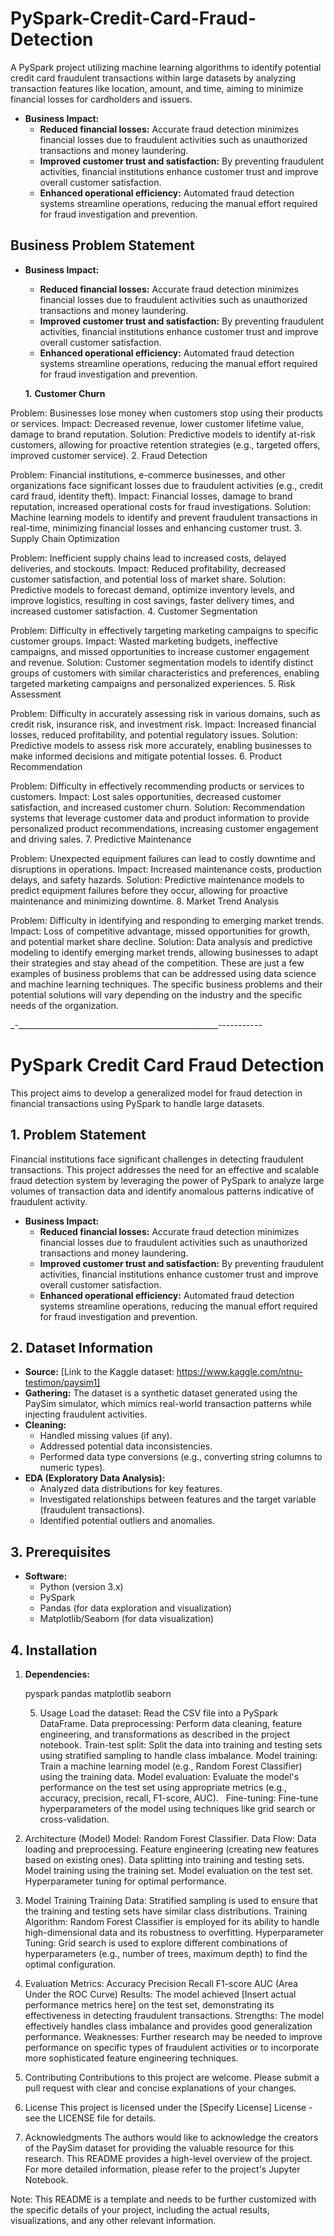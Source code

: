 # PySpark-Credit-Card-Fraud-Detection
A PySpark project utilizing machine learning algorithms to identify potential credit card fraudulent transactions within large datasets by analyzing transaction features like location, amount, and time, aiming to minimize financial losses for cardholders and issuers. 

* **Business Impact:** 
    * **Reduced financial losses:** Accurate fraud detection minimizes financial losses due to fraudulent activities such as unauthorized transactions and money laundering.
    * **Improved customer trust and satisfaction:** By preventing fraudulent activities, financial institutions enhance customer trust and improve overall customer satisfaction.
    * **Enhanced operational efficiency:** Automated fraud detection systems streamline operations, reducing the manual effort required for fraud investigation and prevention.
 
      
## Business Problem Statement

* **Business Impact:** 
    * **Reduced financial losses:** Accurate fraud detection minimizes financial losses due to fraudulent activities such as unauthorized transactions and money laundering.
    * **Improved customer trust and satisfaction:** By preventing fraudulent activities, financial institutions enhance customer trust and improve overall customer satisfaction.
    * **Enhanced operational efficiency:** Automated fraud detection systems streamline operations, reducing the manual effort required for fraud investigation and prevention.


    **1.** **Customer Churn**

Problem: Businesses lose money when customers stop using their products or services.
Impact: Decreased revenue, lower customer lifetime value, damage to brand reputation.
Solution: Predictive models to identify at-risk customers, allowing for proactive retention strategies (e.g., targeted offers, improved customer service).
2. Fraud Detection

Problem: Financial institutions, e-commerce businesses, and other organizations face significant losses due to fraudulent activities (e.g., credit card fraud, identity theft).
Impact: Financial losses, damage to brand reputation, increased operational costs for fraud investigations.
Solution: Machine learning models to identify and prevent fraudulent transactions in real-time, minimizing financial losses and enhancing customer trust.
3. Supply Chain Optimization

Problem: Inefficient supply chains lead to increased costs, delayed deliveries, and stockouts.
Impact: Reduced profitability, decreased customer satisfaction, and potential loss of market share.
Solution: Predictive models to forecast demand, optimize inventory levels, and improve logistics, resulting in cost savings, faster delivery times, and increased customer satisfaction.
4. Customer Segmentation

Problem: Difficulty in effectively targeting marketing campaigns to specific customer groups.
Impact: Wasted marketing budgets, ineffective campaigns, and missed opportunities to increase customer engagement and revenue.
Solution: Customer segmentation models to identify distinct groups of customers with similar characteristics and preferences, enabling targeted marketing campaigns and personalized experiences.
5. Risk Assessment

Problem: Difficulty in accurately assessing risk in various domains, such as credit risk, insurance risk, and investment risk.
Impact: Increased financial losses, reduced profitability, and potential regulatory issues.
Solution: Predictive models to assess risk more accurately, enabling businesses to make informed decisions and mitigate potential losses.
6. Product Recommendation

Problem: Difficulty in effectively recommending products or services to customers.
Impact: Lost sales opportunities, decreased customer satisfaction, and increased customer churn.
Solution: Recommendation systems that leverage customer data and product information to provide personalized product recommendations, increasing customer engagement and driving sales.
7. Predictive Maintenance

Problem: Unexpected equipment failures can lead to costly downtime and disruptions in operations.
Impact: Increased maintenance costs, production delays, and safety hazards.
Solution: Predictive maintenance models to predict equipment failures before they occur, allowing for proactive maintenance and minimizing downtime.
8. Market Trend Analysis

Problem: Difficulty in identifying and responding to emerging market trends.
Impact: Loss of competitive advantage, missed opportunities for growth, and potential market share decline.
Solution: Data analysis and predictive modeling to identify emerging market trends, allowing businesses to adapt their strategies and stay ahead of the competition.
These are just a few examples of business problems that can be addressed using data science and machine learning techniques. The specific business problems and their potential solutions will vary depending on the industry and the specific needs of the organization.

_-__________________________________________________-----------
# PySpark Credit Card Fraud Detection

This project aims to develop a generalized model for fraud detection in financial transactions using PySpark to handle large datasets. 

## 1. Problem Statement

Financial institutions face significant challenges in detecting fraudulent transactions. This project addresses the need for an effective and scalable fraud detection system by leveraging the power of PySpark to analyze large volumes of transaction data and identify anomalous patterns indicative of fraudulent activity. 

* **Business Impact:** 
    * **Reduced financial losses:** Accurate fraud detection minimizes financial losses due to fraudulent activities such as unauthorized transactions and money laundering.
    * **Improved customer trust and satisfaction:** By preventing fraudulent activities, financial institutions enhance customer trust and improve overall customer satisfaction.
    * **Enhanced operational efficiency:** Automated fraud detection systems streamline operations, reducing the manual effort required for fraud investigation and prevention.

## 2. Dataset Information

* **Source:** [Link to the Kaggle dataset: https://www.kaggle.com/ntnu-testimon/paysim1]
* **Gathering:** The dataset is a synthetic dataset generated using the PaySim simulator, which mimics real-world transaction patterns while injecting fraudulent activities. 
* **Cleaning:** 
    * Handled missing values (if any).
    * Addressed potential data inconsistencies.
    * Performed data type conversions (e.g., converting string columns to numeric types).
* **EDA (Exploratory Data Analysis):**
    * Analyzed data distributions for key features.
    * Investigated relationships between features and the target variable (fraudulent transactions).
    * Identified potential outliers and anomalies.

## 3. Prerequisites

* **Software:**
    * Python (version 3.x)
    * PySpark
    * Pandas (for data exploration and visualization)
    * Matplotlib/Seaborn (for data visualization)
  
## 4. Installation

1. **Dependencies:**

   pyspark
   pandas
   matplotlib
   seaborn


   5. Usage
Load the dataset: Read the CSV file into a PySpark DataFrame.
Data preprocessing: Perform data cleaning, feature engineering, and transformations as described in the project notebook.
Train-test split: Split the data into training and testing sets using stratified sampling to handle class imbalance.
Model training: Train a machine learning model (e.g., Random Forest Classifier) using the training data.
Model evaluation: Evaluate the model's performance on the test set using appropriate metrics (e.g., accuracy, precision, recall, F1-score, AUC).   
Fine-tuning: Fine-tune hyperparameters of the model using techniques like grid search or cross-validation.
6. Architecture (Model)
Model: Random Forest Classifier.
Data Flow:
Data loading and preprocessing.
Feature engineering (creating new features based on existing ones).
Data splitting into training and testing sets.
Model training using the training set.
Model evaluation on the test set.
Hyperparameter tuning for optimal performance.
7. Model Training
Training Data: Stratified sampling is used to ensure that the training and testing sets have similar class distributions.
Training Algorithm: Random Forest Classifier is employed for its ability to handle high-dimensional data and its robustness to overfitting.
Hyperparameter Tuning: Grid search is used to explore different combinations of hyperparameters (e.g., number of trees, maximum depth) to find the optimal configuration.
8. Evaluation
Metrics:
Accuracy
Precision
Recall
F1-score
AUC (Area Under the ROC Curve)
Results: The model achieved [Insert actual performance metrics here] on the test set, demonstrating its effectiveness in detecting fraudulent transactions.
Strengths: The model effectively handles class imbalance and provides good generalization performance.
Weaknesses: Further research may be needed to improve performance on specific types of fraudulent activities or to incorporate more sophisticated feature engineering techniques.
9. Contributing
Contributions to this project are welcome. Please submit a pull request with clear and concise explanations of your changes.

10. License
This project is licensed under the [Specify License] License - see the LICENSE file for details.

11. Acknowledgments
The authors would like to acknowledge the creators of the PaySim dataset for providing the valuable resource for this research.
This README provides a high-level overview of the project. For more detailed information, please refer to the project's Jupyter Notebook.

Note: This README is a template and needs to be further customized with the specific details of your project, including the actual results, visualizations, and any other relevant information.














